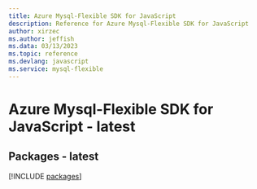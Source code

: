 ```yaml
---
title: Azure Mysql-Flexible SDK for JavaScript
description: Reference for Azure Mysql-Flexible SDK for JavaScript
author: xirzec
ms.author: jeffish
ms.data: 03/13/2023
ms.topic: reference
ms.devlang: javascript
ms.service: mysql-flexible
---
```

# Azure Mysql-Flexible SDK for JavaScript - latest
## Packages - latest
[!INCLUDE [packages](mysql-flexible-index.md)]